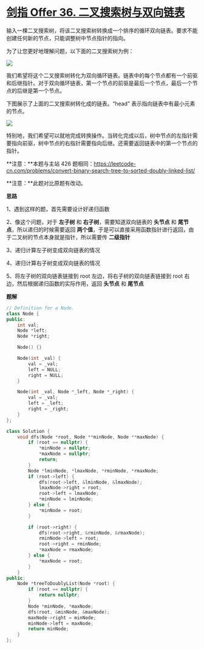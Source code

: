 # [剑指 Offer 36. 二叉搜索树与双向链表](https://leetcode.cn/problems/er-cha-sou-suo-shu-yu-shuang-xiang-lian-biao-lcof/)

输入一棵二叉搜索树，将该二叉搜索树转换成一个排序的循环双向链表。要求不能创建任何新的节点，只能调整树中节点指针的指向。

 

为了让您更好地理解问题，以下面的二叉搜索树为例：

 ![](https://assets.leetcode.com/uploads/2018/10/12/bstdlloriginalbst.png)

我们希望将这个二叉搜索树转化为双向循环链表。链表中的每个节点都有一个前驱和后继指针。对于双向循环链表，第一个节点的前驱是最后一个节点，最后一个节点的后继是第一个节点。

下图展示了上面的二叉搜索树转化成的链表。“head” 表示指向链表中有最小元素的节点。

 

![](https://assets.leetcode.com/uploads/2018/10/12/bstdllreturndll.png)

 

特别地，我们希望可以就地完成转换操作。当转化完成以后，树中节点的左指针需要指向前驱，树中节点的右指针需要指向后继。还需要返回链表中的第一个节点的指针。

 

**注意：**本题与主站 426 题相同：https://leetcode-cn.com/problems/convert-binary-search-tree-to-sorted-doubly-linked-list/



**注意：**此题对比原题有改动。

**思路**

1、遇到这样的题，首先需要设计好递归函数

2、像这个问题，对于 **左子树** 和 **右子树**，需要知道双向链表的 **头节点** 和 **尾节点**，所以递归的时候需要返回 **两个值**，于是可以直接采用函数指针进行返回，由于二叉树的节点本身就是指针，所以需要传 **二级指针**

3、递归计算左子树变成双向链表的情况

4、递归计算右子树变成双向链表的情况

5、将左子树的双向链表链接到 root 左边，将右子树的双向链表链接到 root 右边，然后根据递归函数的实际作用，返回 **头节点** 和 **尾节点**

**题解**

```c++
// Definition for a Node.
class Node {
public:
    int val;
    Node *left;
    Node *right;

    Node() {}

    Node(int _val) {
        val = _val;
        left = NULL;
        right = NULL;
    }

    Node(int _val, Node *_left, Node *_right) {
        val = _val;
        left = _left;
        right = _right;
    }
};

class Solution {
    void dfs(Node *root, Node **minNode, Node **maxNode) {
        if (root == nullptr) {
            *minNode = nullptr;
            *maxNode = nullptr;
            return;
        }
        Node *lminNode, *lmaxNode, *rminNode, *rmaxNode;
        if (root->left) {
            dfs(root->left, &lminNode, &lmaxNode);
            lmaxNode->right = root;
            root->left = lmaxNode;
            *minNode = lminNode;
        } else {
            *minNode = root;
        }

        if (root->right) {
            dfs(root->right, &rminNode, &rmaxNode);
            rminNode->left = root;
            root->right = rminNode;
            *maxNode = rmaxNode;
        } else {
            *maxNode = root;
        }
    }
public:
    Node *treeToDoublyList(Node *root) {
        if (root == nullptr) {
            return nullptr;
        }
        Node *minNode, *maxNode;
        dfs(root, &minNode, &maxNode);
        maxNode->right = minNode;
        minNode->left = maxNode;
        return minNode;
    }
};
```


